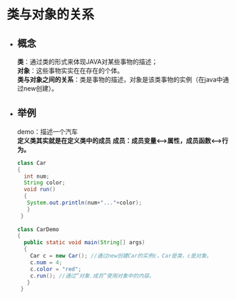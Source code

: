 # 类与对象的关系
  * ## 概念 ##  
    **类**：通过类的形式来体现JAVA对某些事物的描述；  
    **对象**：这些事物实实在在存在的个体。  
    **类与对象之间的关系**：类是事物的描述，对象是该类事物的实例（在java中通过new创建）。  
  * ## 举例 ##  
    demo：描述一个汽车  
    **定义类其实就是在定义类中的成员**
    **成员：成员变量<-->属性，成员函数<-->行为。**
    ```java
    class Car 
    {
      int num;
      String color;
      void run()
      {
       System.out.println(num+"..."+color);
       }
     }
     
    class CarDemo
    {
      public static void main(String[] args)
      {
        Car c = new Car(); //通过new创建Car的实例c，Car是类，c是对象。
        c.num = 4;
        c.color = "red";
        c.run(); //通过“对象.成员”使用对象中的内容。
       }
     }
     ```
